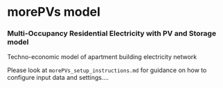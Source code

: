 # morePVs model
### Multi-Occupancy Residential Electricity with PV and Storage model

Techno-economic model of apartment building electricity network

Please look at `morePVs_setup_instructions.md` for guidance 
on how to configure input data and settings....
